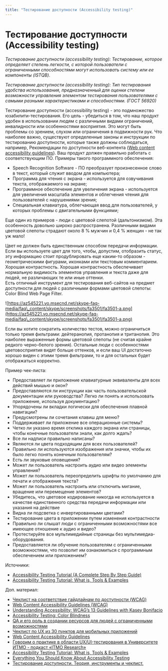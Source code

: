 ```yaml
---
title: "Тестирование доступности (Accessibility testing)"
---
```


# Тестирование доступности (Accessibility testing)

_Тестирование доступности (accessibility testing): Тестирование, которое определяет степень легкости, с которой пользователи с ограниченными способностями могут использовать систему или ее компоненты (ISTQB)._

_Тестирование доступности (accessibility testing): Тип тестирования удобства использования, предназначенный для оценки степени возможности управления элементом тестирования пользователями с самыми разными характеристиками и способностями. (ГОСТ 56920)_

Тестирование доступности (accessibility testing) - это подмножество юзабилити-тестирования. Его цель - убедиться в том, что наш продукт удобен в использовании людям с различными видами ограничений, инвалидности или особенностями восприятия. Это могут быть проблемы со зрением, слухом или ограничения в подвижности рук. Что наиболее важно, существуют определенные законы и инструкции по тестированию доступности, которые также должны соблюдаться, например, Рекомендации по доступности веб-контента ([Web content accessibility guidelines](https://www.w3.org/TR/WCAG21/)). Ваш продукт должен правильно работать с соответствующим ПО. Примеры такого программного обеспечения:

* Speech Recognition Software - ПО преобразует произнесенное слово в текст, который служит вводом для компьютера;
* Программа для чтения с экрана - используется для озвучивания текста, отображаемого на экране;
* Программное обеспечение для увеличения экрана - используется для увеличения масштаба элементов и облегчения чтения для пользователей с нарушениями зрения;
* Специальная клавиатура, облегчающая ввод для пользователей, у которых проблемы с двигательными функциями;

Еще один из примеров - люди с цветовой слепотой (дальтонизмом). Эта особенность довольно широко распространена. Различными видами цветовой слепоты страдают около 8 % мужчин и 0,4 % женщин - не так уж мало!

Цвет не должен быть единственным способом передачи информации. Если вы используете цвет для того, чтобы, допустим, отобразить статус, эту информацию стоит продублировать еще каким-то образом - геометрическими фигурами, иконками или текстовым комментарием.\
Хорошая контрастность. Хорошая контрастность обеспечивает нормальную видимость элементов управления и текста даже для людей, не различающих те или иные оттенки.\
Есть отличный инструмент для тестирования веб-сайтов на предмет доступности для людей с различными формами цветовой слепоты: Color Blind Web Page Filter.

![https://az545221.vo.msecnd.net/skype-faq-media/faq\_content/skype/screenshots/fa3501/fa3501-a.png](https://az545221.vo.msecnd.net/skype-faq-media/faq\_content/skype/screenshots/fa3501/fa3501-a.png)

Если вы хотите сократить количество тестов, можно ограничиться только тремя фильтрами: дейтеранопия, протанопия и тританопия. Это наиболее выраженные формы цветовой слепоты (не считая крайне редкого черно-белого зрения). Остальные люди с особенностями цветовосприятия видят больше оттенков, и если ваш UI достаточно хорошо виден с этими тремя фильтрами, то и для остальных будет отображаться корректно.

Пример чек-листа:

* Предоставляет ли приложение клавиатурные эквиваленты для всех действий мышью и окон?
* Предоставляются ли инструкции как часть пользовательской документации или руководства? Легко ли понять и использовать приложение, используя документацию?
* Упорядочены ли вкладки логически для обеспечения плавной навигации?
* Предусмотрены ли сочетания клавиш для меню?
* Поддерживает ли приложение все операционные системы?
* Четко ли указано время отклика каждого экрана или страницы, чтобы конечные пользователи знали, как долго ждать?
* Все ли надписи правильно написаны?
* Являются ли цвета подходящим для всех пользователей?
* Правильно ли используются изображения или значки, чтобы их было легко понять конечным пользователям?
* Есть ли звуковые оповещения?
* Может ли пользователь настроить аудио или видео элементы управления?
* Может ли пользователь переопределить шрифты по умолчанию для печати и отображения текста?
* Может ли пользователь настроить или отключить мигание, вращение или перемещение элементов?
* Убедитесь, что цветовое кодирование никогда не используется в качестве единственного средства передачи информации или указания на действие
* Видна ли подсветка с инвертированными цветами?
* Тестирование цвета в приложении путем изменения контрастности
* Правильно ли слышат люди с ограниченными возможностями все имеющее отношение к аудио и видео?
* Протестируйте все мультимедийные страницы без мультимедиа-оборудования.
* Предоставляется ли обучение пользователям с ограниченными возможностями, что позволит им ознакомиться с программным обеспечением или приложением?

Источники:

* [Accessibility Testing Tutorial (A Complete Step By Step Guide)](https://www.softwaretestinghelp.com/what-is-web-accessibility-testing/)
* [Accessibility Testing Tutorial: What is, Tools & Examples](https://www.guru99.com/accessibility-testing.html)

Доп. материал:

* [Чеклист на соответствие гайдлайнам по доступности (WCAG)](https://www.a11yproject.com/checklist/)
* [Web Content Accessibility Guidelines (WCAG)](https://www.w3.org/WAI/standards-guidelines/wcag/)
* [Understanding Accessibility: WCAG’s 13 Guidelines with Kasey Bonifacio](https://www.youtube.com/watch?v=RjpvOqZigao)
* [Accessibility Testing: Color Blindness](https://www.luxoft-training.com/news/accessibility-testing-color-blindness/)
* [QA и его роль в создании ресурсов для людей с ограниченными возможностями](https://habr.com/ru/company/redmadrobot/blog/504110/)
* [Чеклист по UX из 30 пунктов для мобильных приложений](https://habr.com/ru/company/edison/blog/474472/)
* [Web Content Accessibility Guidelines](https://cdn2.hubspot.net/hubfs/5358007/WCAG\_2.1\_Checklist.pdf)
* [Говорим о практике в области UX/UI-тестирования в Университете ИТМО - подкаст «ITMO Research»](https://habr.com/ru/company/spbifmo/blog/559964/)
* [Accessibility Testing Tutorial: What is, Tools & Examples](https://www.guru99.com/accessibility-testing.html)
* [Everything You Should Know About Accessibility Testing](https://blog.qatestlab.com/2021/08/18/accessibility-testing/)
* [Тестирование доступности. Теория, инструменты и чеклист.](https://testengineer.ru/chto-takoe-testirovanie-dostupnosti/)
